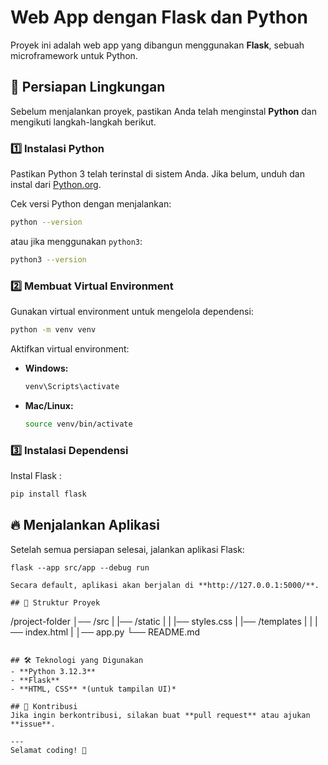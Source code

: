 # Web App dengan Flask dan Python

Proyek ini adalah web app yang dibangun menggunakan **Flask**, sebuah microframework untuk Python.

## 🚀 Persiapan Lingkungan
Sebelum menjalankan proyek, pastikan Anda telah menginstal **Python** dan mengikuti langkah-langkah berikut.

### 1️⃣ **Instalasi Python**
Pastikan Python 3 telah terinstal di sistem Anda. Jika belum, unduh dan instal dari [Python.org](https://www.python.org/downloads/).

Cek versi Python dengan menjalankan:
```bash
python --version
```
atau jika menggunakan `python3`:
```bash
python3 --version
```

### 2️⃣ **Membuat Virtual Environment**
Gunakan virtual environment untuk mengelola dependensi:
```bash
python -m venv venv
```
Aktifkan virtual environment:
- **Windows:**
  ```bash
  venv\Scripts\activate
  ```
- **Mac/Linux:**
  ```bash
  source venv/bin/activate
  ```

### 3️⃣ **Instalasi Dependensi**
Instal Flask :
```bash
pip install flask
```

## 🔥 Menjalankan Aplikasi
Setelah semua persiapan selesai, jalankan aplikasi Flask:
```
flask --app src/app --debug run
```

```
Secara default, aplikasi akan berjalan di **http://127.0.0.1:5000/**.

## 📁 Struktur Proyek
```
/project-folder
│──  /src
|  |──  /static
|  |    |──  styles.css
|  |──  /templates
|  |    |──  index.html
|  │──  app.py
└──  README.md
```

## 🛠 Teknologi yang Digunakan
- **Python 3.12.3**
- **Flask**
- **HTML, CSS** *(untuk tampilan UI)*

## 🤝 Kontribusi
Jika ingin berkontribusi, silakan buat **pull request** atau ajukan **issue**.

---
Selamat coding! 🚀
